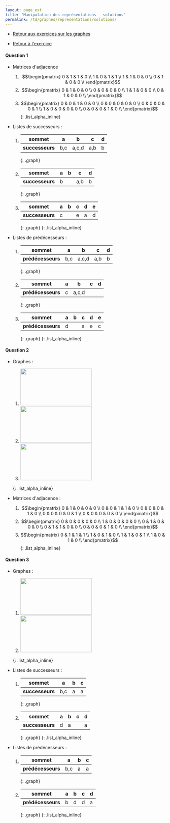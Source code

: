 ```yaml
---
layout: page_ext
title: "Manipulation des représentations - solutions"
permalink: /td/graphes/representations/solutions/
---
```


- [Retour aux exercices sur les graphes](../../)

- [Retour à l'exercice](../)

#### Question 1

- Matrices d'adjacence
   1. $$\begin{pmatrix}
       0 & 1 & 1 & 0 \\
       1 & 0 & 1 & 1 \\
       1 & 1 & 0 & 0 \\
       0 & 1 & 0 & 0 \\
      \end{pmatrix}$$
   2. $$\begin{pmatrix}
       0 & 1 & 0 & 0 \\
       0 & 0 & 0 & 0 \\
       1 & 1 & 0 & 0 \\
       0 & 1 & 0 & 0 \\
      \end{pmatrix}$$
   3. $$\begin{pmatrix}
       0 & 0 & 1 & 0 & 0 \\
       0 & 0 & 0 & 0 & 0 \\
       0 & 0 & 0 & 0 & 1 \\
       1 & 0 & 0 & 0 & 0 \\
       0 & 0 & 0 & 1 & 0 \\
      \end{pmatrix}$$
   {: .list_alpha_inline}

- Listes de successeurs :
  1. | **sommet**      | a   | b     | c   | d |
     |-----------------|-----|-------|-----|---|
     | **successeurs** | b,c | a,c,d | a,b | b |
     {: .graph}
  2. | **sommet**      | a | b | c   | d |
     |-----------------|---|---|-----|---|
     | **successeurs** | b |   | a,b | b |
     {: .graph}
  3. | **sommet**      | a | b | c | d | e |
     |-----------------|---|---|---|---|---|
     | **successeurs** | c |   | e | a | d |
     {: .graph}
  {: .list_alpha_inline}

- Listes de prédécesseurs :
  1. | **sommet**        | a   | b     | c   | d |
     |-------------------|-----|-------|-----|---|
     | **prédécesseurs** | b,c | a,c,d | a,b | b |
     {: .graph}
  2. | **sommet**        | a | b     | c | d |
     |-------------------|---|-------|---|---|
     | **prédécesseurs** | c | a,c,d |   |   |
     {: .graph}
  3. | **sommet**        | a | b | c | d | e |
     |-------------------|---|---|---|---|---|
     | **prédécesseurs** | d |   | a | e | c |
     {: .graph}
  {: .list_alpha_inline}


#### Question 2

- Graphes :
   1. <img src="../../images/graphe4.svg" width="225px" height="115px"/>
   2. <img src="../../images/graphe5.svg" width="225px" height="115px"/>
   3. <img src="../../images/graphe6.svg" width="225px" height="115px"/>
   {: .list_alpha_inline}

- Matrices d'adjacence :
   1. $$\begin{pmatrix}
       0 & 1 & 0 & 0 & 0 \\
       0 & 0 & 1 & 1 & 0 \\
       0 & 0 & 0 & 1 & 0 \\
       0 & 0 & 0 & 0 & 1 \\
       0 & 0 & 0 & 0 & 0 \\
      \end{pmatrix}$$
   2. $$\begin{pmatrix}
       0 & 0 & 0 & 0 & 0 \\
       1 & 0 & 0 & 0 & 0 \\
       0 & 1 & 0 & 0 & 0 \\
       0 & 1 & 1 & 0 & 0 \\
       0 & 0 & 0 & 1 & 0 \\
      \end{pmatrix}$$
   3. $$\begin{pmatrix}
       0 & 1 & 1 & 1 \\
       1 & 0 & 1 & 0 \\
       1 & 1 & 0 & 1 \\
       1 & 0 & 1 & 0 \\
      \end{pmatrix}$$
   {: .list_alpha_inline}


#### Question 3

- Graphes :
   1. <img src="../../images/graphe7.svg" width="225px" height="115px"/>
   2. <img src="../../images/graphe8.svg" width="225px" height="115px"/>
   {: .list_alpha_inline}

- Listes de successeurs :
  1. | **sommet**      | a   | b | c |
     |-----------------|-----|---|---|
     | **successeurs** | b,c | a | a |
     {: .graph}
  2. | **sommet**      | a | b | c | d |
     |-----------------|---|---|---|---|
     | **successeurs** | d | a |   | a |
     {: .graph}
  {: .list_alpha_inline}

- Listes de prédécesseurs :
  1. | **sommet**        | a   | b | c |
     |-------------------|-----|---|---|
     | **prédécesseurs** | b,c | a | a |
     {: .graph}
  2. | **sommet**        | a | b | c | d |
     |-------------------|---|---|---|---|
     | **prédécesseurs** | b | d | d | a |
     {: .graph}
  {: .list_alpha_inline}